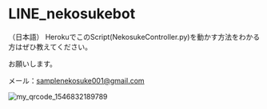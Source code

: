 # LINE_nekosukebot

（日本語）
HerokuでこのScript(NekosukeController.py)を動かす方法をわかる方はぜひ教えてください。

お願いします。

メール：samplenekosuke001@gmail.com

![my_qrcode_1546832189789](https://user-images.githubusercontent.com/44997646/50748169-53570500-127b-11e9-84fc-7b66a4882406.jpg)
